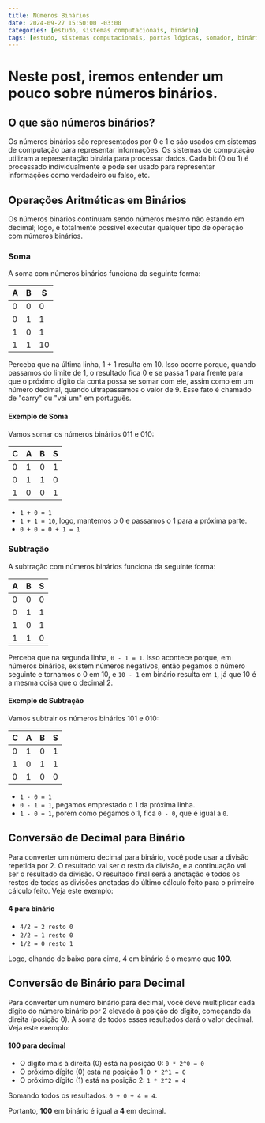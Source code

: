 ```yaml
---
title: Números Binários
date: 2024-09-27 15:50:00 -03:00
categories: [estudo, sistemas computacionais, binário]
tags: [estudo, sistemas computacionais, portas lógicas, somador, binário, subtrator]
---
```


# Neste post, iremos entender um pouco sobre números binários.

## O que são números binários?
Os números binários são representados por 0 e 1 e são usados em sistemas de computação para representar informações. Os sistemas de computação utilizam a representação binária para processar dados. Cada bit (0 ou 1) é processado individualmente e pode ser usado para representar informações como verdadeiro ou falso, etc.

## Operações Aritméticas em Binários
Os números binários continuam sendo números mesmo não estando em decimal; logo, é totalmente possível executar qualquer tipo de operação com números binários.

### Soma
A soma com números binários funciona da seguinte forma:

| A | B | S  |
|---|---|----|
| 0 | 0 | 0  |
| 0 | 1 | 1  |
| 1 | 0 | 1  |
| 1 | 1 | 10 |

Perceba que na última linha, 1 + 1 resulta em 10. Isso ocorre porque, quando passamos do limite de 1, o resultado fica 0 e se passa 1 para frente para que o próximo dígito da conta possa se somar com ele, assim como em um número decimal, quando ultrapassamos o valor de 9. Esse fato é chamado de "carry" ou "vai um" em português.

#### Exemplo de Soma
Vamos somar os números binários 011 e 010:

| C | A | B  | S |
|---|---|----|---|
| 0 | 1 | 0  | 1 |
| 0 | 1 | 1  | 0 |
| 1 | 0 | 0  | 1 |

- `1 + 0 = 1`
- `1 + 1 = 10`, logo, mantemos o 0 e passamos o 1 para a próxima parte.
- `0 + 0 = 0 + 1 = 1`

### Subtração
A subtração com números binários funciona da seguinte forma:

| A | B | S  |
|---|---|----|
| 0 | 0 | 0  |
| 0 | 1 | 1  |
| 1 | 0 | 1  |
| 1 | 1 | 0  |

Perceba que na segunda linha, `0 - 1 = 1`. Isso acontece porque, em números binários, existem números negativos, então pegamos o número seguinte e tornamos o 0 em 10, e `10 - 1` em binário resulta em `1`, já que 10 é a mesma coisa que o decimal 2.

#### Exemplo de Subtração
Vamos subtrair os números binários 101 e 010:

| C | A | B  | S |
|---|---|----|---|
| 0 | 1 | 0  | 1 |
| 1 | 0 | 1  | 1 |
| 0 | 1 | 0  | 0 |

- `1 - 0 = 1`
- `0 - 1 = 1`, pegamos emprestado o 1 da próxima linha.
- `1 - 0 = 1`, porém como pegamos o 1, fica `0 - 0`, que é igual a `0`.

## Conversão de Decimal para Binário
Para converter um número decimal para binário, você pode usar a divisão repetida por 2. O resultado vai ser o resto da divisão, e a continuação vai ser o resultado da divisão. O resultado final será a anotação e todos os restos de todas as divisões anotadas do último cálculo feito para o primeiro cálculo feito. Veja este exemplo:

#### **4** para binário
- `4/2 = 2 resto 0`
- `2/2 = 1 resto 0`
- `1/2 = 0 resto 1`

Logo, olhando de baixo para cima, 4 em binário é o mesmo que **100**.

## Conversão de Binário para Decimal
Para converter um número binário para decimal, você deve multiplicar cada dígito do número binário por 2 elevado à posição do dígito, começando da direita (posição 0). A soma de todos esses resultados dará o valor decimal. Veja este exemplo:

#### **100** para decimal
- O dígito mais à direita (0) está na posição 0: `0 * 2^0 = 0`
- O próximo dígito (0) está na posição 1: `0 * 2^1 = 0`
- O próximo dígito (1) está na posição 2: `1 * 2^2 = 4`

Somando todos os resultados: `0 + 0 + 4 = 4`.

Portanto, **100** em binário é igual a **4** em decimal.
